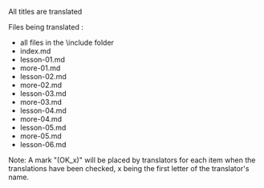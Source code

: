 All titles are translated

Files being translated :

- all files in the \include folder
- index.md
- lesson-01.md
- more-01.md
- lesson-02.md
- more-02.md
- lesson-03.md
- more-03.md
- lesson-04.md
- more-04.md
- lesson-05.md
- more-05.md
- lesson-06.md

Note: A mark "(OK_x)" will be placed by translators for each item when the translations have been checked,
x being the first letter of the translator's name. 


